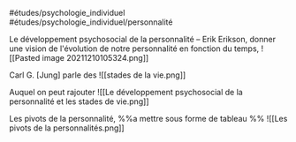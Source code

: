 #études/psychologie_individuel 
#études/psychologie_individuel/personnalité


Le développement psychosocial de la personnalité – Erik Erikson, donner une vision de l'évolution de notre personnalité en fonction du temps, 
![[Pasted image 20211210105324.png]]

Carl G. [Jung] parle des ![[stades de la vie.png]]	

Auquel on peut rajouter ![[Le développement psychosocial de la personnalité et les stades de vie.png]]

Les pivots de la personnalité, %%a mettre sous forme de tableau %%
![[Les pivots de la personnalités.png]]
